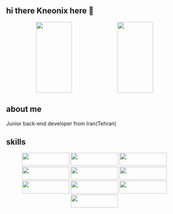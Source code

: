 ## hi there Kneonix here 👋
<body>

<div style="width:95%" align="center">
	<img style="width:45%; height: 12rem;" src="https://github-readme-stats.vercel.app/api?username=smh-kneonix&show_icons=true&theme=radical" />
  	<img style="width:45%; height: 12rem;" src="https://github-readme-stats.vercel.app/api/top-langs?username=smh-kneonix&show_icons=true&locale=en&layout=compact&line_height=20&title_color=7A7ADB&icon_color=2234AE&text_color=D3D3D3&bg_color=0,000000,130F40"/>
</div>
  
  ## about me
  <p>
    Junior back-end developer from Iran(Tehran)
  </p>

## skills
  <div style="width:95%" align="center">
    <img style="width:8rem;height:35px" src="https://img.shields.io/badge/javascript-%23323330.svg?style=for-the-badge&logo=javascript&logoColor=%23F7DF1E"/>
    <img style="width:8rem;height:35px" src="https://img.shields.io/badge/html5-%23E34F26.svg?style=for-the-badge&logo=html5&logoColor=white"/>
    <img style="width:8rem;height:35px" src="https://img.shields.io/badge/css3-%231572B6.svg?style=for-the-badge&logo=css3&logoColor=white"/>
    <img style="width:8rem;height:35px" src="https://img.shields.io/badge/bootstrap-%23563D7C.svg?style=for-the-badge&logo=bootstrap&logoColor=white"/>
    <img style="width:8rem;height:35px" src="https://img.shields.io/badge/SASS-hotpink.svg?style=for-the-badge&logo=SASS&logoColor=white"/>
    <img style="width:8rem;height:35px" src="https://img.shields.io/badge/node.js-6DA55F?style=for-the-badge&logo=node.js&logoColor=white"/>
    <img style="width:8rem;height:35px" src="https://img.shields.io/badge/Postman-FF6C37?style=for-the-badge&logo=postman&logoColor=white"/>
    <img style="width:8rem;height:35px" src="https://img.shields.io/badge/MongoDB-%234ea94b.svg?style=for-the-badge&logo=mongodb&logoColor=white"/>
    <img style="width:8rem;height:35px" src="https://img.shields.io/badge/express.js-%23404d59.svg?style=for-the-badge&logo=express&logoColor=%2361DAFB"/>
    <img style="width:8rem;height:35px" src="https://img.shields.io/badge/mysql-%2300f.svg?style=for-the-badge&logo=mysql&logoColor=white"/>

  </div>	
</body>
